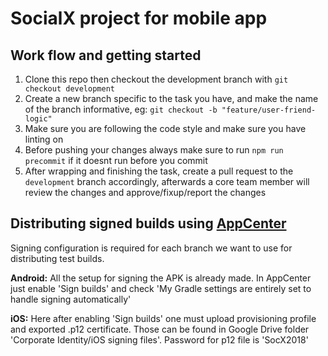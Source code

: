 # SocialX project for mobile app

## Work flow and getting started
1. Clone this repo then checkout the development branch with `git checkout development`
2. Create a new branch specific to the task you have, and make the name of the branch informative, eg: `git checkout -b "feature/user-friend-logic"`
3. Make sure you are following the code style and make sure you have linting on
4. Before pushing your changes always make sure to run `npm run precommit` if it doesnt run before you commit
5. After wrapping and finishing the task, create a pull request to the `development` branch accordingly, afterwards a core team member will review the changes and approve/fixup/report the changes

## Distributing signed builds using [AppCenter](https://appcenter.ms/apps)

Signing configuration is required for each branch we want to use for distributing test builds.

**Android:** All the setup for signing the APK is already made. In AppCenter just enable 'Sign builds' and check 
'My Gradle settings are entirely set to handle signing automatically'

**iOS:** Here after enabling 'Sign builds' one must upload provisioning profile and exported .p12 certificate.
Those can be found in Google Drive folder 'Corporate Identity/iOS signing files'. Password for p12 file is 'SocX2018' 
 